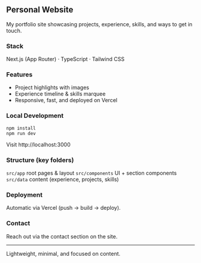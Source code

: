 ## Personal Website

My portfolio site showcasing projects, experience, skills, and ways to get in touch.

### Stack
Next.js (App Router) · TypeScript · Tailwind CSS

### Features
- Project highlights with images
- Experience timeline & skills marquee
- Responsive, fast, and deployed on Vercel

### Local Development
```
npm install
npm run dev
``` 
Visit http://localhost:3000

### Structure (key folders)
`src/app` root pages & layout
`src/components` UI + section components
`src/data` content (experience, projects, skills)

### Deployment
Automatic via Vercel (push -> build -> deploy).

### Contact
Reach out via the contact section on the site.

---
Lightweight, minimal, and focused on content.
